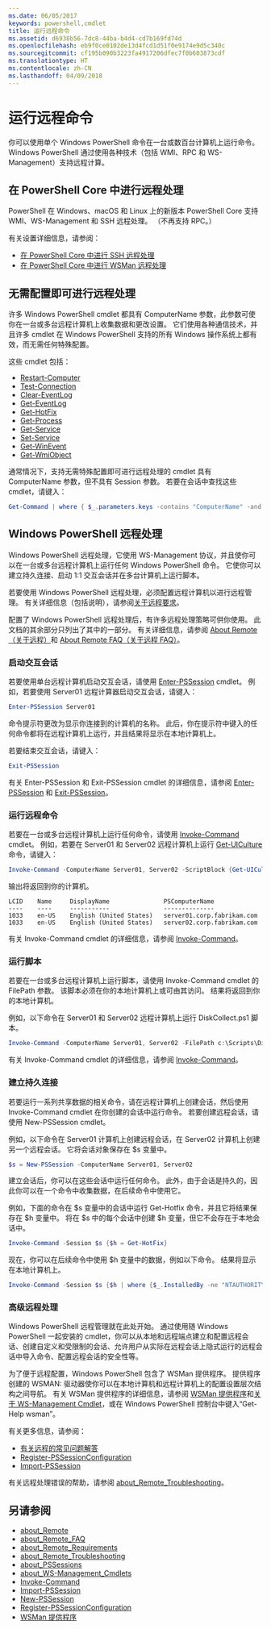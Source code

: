 ```yaml
---
ms.date: 06/05/2017
keywords: powershell,cmdlet
title: 运行远程命令
ms.assetid: d6938b56-7dc8-44ba-b4d4-cd7b169fd74d
ms.openlocfilehash: eb9f0ce0102de13d4fcd1d51f0e9174e9d5c340c
ms.sourcegitcommit: cf195b090b3223fa4917206dfec7f0b603873cdf
ms.translationtype: HT
ms.contentlocale: zh-CN
ms.lasthandoff: 04/09/2018
---
```

# <a name="running-remote-commands"></a>运行远程命令

你可以使用单个 Windows PowerShell 命令在一台或数百台计算机上运行命令。 Windows PowerShell 通过使用各种技术（包括 WMI、RPC 和 WS-Management）支持远程计算。

## <a name="remoting-in-powershell-core"></a>在 PowerShell Core 中进行远程处理

PowerShell 在 Windows、macOS 和 Linux 上的新版本 PowerShell Core 支持 WMI、WS-Management 和 SSH 远程处理。
（不再支持 RPC。）

有关设置详细信息，请参阅：

* [在 PowerShell Core 中进行 SSH 远程处理][ssh-remoting]
* [在 PowerShell Core 中进行 WSMan 远程处理][wsman-remoting]

## <a name="remoting-without-configuration"></a>无需配置即可进行远程处理

许多 Windows PowerShell cmdlet 都具有 ComputerName 参数，此参数可使你在一台或多台远程计算机上收集数据和更改设置。 它们使用各种通信技术，并且许多 cmdlet 在 Windows PowerShell 支持的所有 Windows 操作系统上都有效，而无需任何特殊配置。

这些 cmdlet 包括：

* [Restart-Computer](https://go.microsoft.com/fwlink/?LinkId=821625)
* [Test-Connection](https://go.microsoft.com/fwlink/?LinkId=821646)
* [Clear-EventLog](https://go.microsoft.com/fwlink/?LinkId=821568)
* [Get-EventLog](https://go.microsoft.com/fwlink/?LinkId=821585)
* [Get-HotFix](https://go.microsoft.com/fwlink/?LinkId=821586)
* [Get-Process](https://go.microsoft.com/fwlink/?linkid=821590)
* [Get-Service](https://go.microsoft.com/fwlink/?LinkId=821593)
* [Set-Service](https://go.microsoft.com/fwlink/?LinkId=821633)
* [Get-WinEvent](https://go.microsoft.com/fwlink/?linkid=821529)
* [Get-WmiObject](https://go.microsoft.com/fwlink/?LinkId=821595)

通常情况下，支持无需特殊配置即可进行远程处理的 cmdlet 具有 ComputerName 参数，但不具有 Session 参数。 若要在会话中查找这些 cmdlet，请键入：

```powershell
Get-Command | where { $_.parameters.keys -contains "ComputerName" -and $_.parameters.keys -notcontains "Session"}
```

## <a name="windows-powershell-remoting"></a>Windows PowerShell 远程处理

Windows PowerShell 远程处理，它使用 WS-Management 协议，并且使你可以在一台或多台远程计算机上运行任何 Windows PowerShell 命令。 它使你可以建立持久连接、启动 1:1 交互会话并在多台计算机上运行脚本。

若要使用 Windows PowerShell 远程处理，必须配置远程计算机以进行远程管理。 有关详细信息（包括说明），请参阅[关于远程要求](https://technet.microsoft.com/library/dd315349.aspx)。

配置了 Windows PowerShell 远程处理后，有许多远程处理策略可供你使用。 此文档的其余部分只列出了其中的一部分。 有关详细信息，请参阅 [About Remote（关于远程）](https://technet.microsoft.com/library/dd347744.aspx)和 [About Remote FAQ（关于远程 FAQ）](https://technet.microsoft.com/library/dd347744.aspx)。

### <a name="start-an-interactive-session"></a>启动交互会话

若要使用单台远程计算机启动交互会话，请使用 [Enter-PSSession](https://go.microsoft.com/fwlink/?LinkId=821477) cmdlet。
例如，若要使用 Server01 远程计算器启动交互会话，请键入：

```powershell
Enter-PSSession Server01
```

命令提示符更改为显示你连接到的计算机的名称。 此后，你在提示符中键入的任何命令都将在远程计算机上运行，并且结果将显示在本地计算机上。

若要结束交互会话，请键入：

```powershell
Exit-PSSession
```

有关 Enter-PSSession 和 Exit-PSSession cmdlet 的详细信息，请参阅 [Enter-PSSession](https://go.microsoft.com/fwlink/?LinkId=821477) 和 [Exit-PSSession](https://go.microsoft.com/fwlink/?LinkID=821478)。

### <a name="run-a-remote-command"></a>运行远程命令

若要在一台或多台远程计算机上运行任何命令，请使用 [Invoke-Command](https://go.microsoft.com/fwlink/?LinkId=821493) cmdlet。
例如，若要在 Server01 和 Server02 远程计算机上运行 [Get-UICulture ](https://go.microsoft.com/fwlink/?LinkId=821806) 命令，请键入：

```powershell
Invoke-Command -ComputerName Server01, Server02 -ScriptBlock {Get-UICulture}
```

输出将返回到你的计算机。

```output
LCID    Name     DisplayName               PSComputerName
----    ----     -----------               --------------
1033    en-US    English (United States)   server01.corp.fabrikam.com
1033    en-US    English (United States)   server02.corp.fabrikam.com
```

有关 Invoke-Command cmdlet 的详细信息，请参阅 [Invoke-Command](https://go.microsoft.com/fwlink/?LinkId=821493)。

### <a name="run-a-script"></a>运行脚本

若要在一台或多台远程计算机上运行脚本，请使用 Invoke-Command cmdlet 的 FilePath 参数。 该脚本必须在你的本地计算机上或可由其访问。 结果将返回到你的本地计算机。

例如，以下命令在 Server01 和 Server02 远程计算机上运行 DiskCollect.ps1 脚本。

```powershell
Invoke-Command -ComputerName Server01, Server02 -FilePath c:\Scripts\DiskCollect.ps1
```

有关 Invoke-Command cmdlet 的详细信息，请参阅 [Invoke-Command](https://go.microsoft.com/fwlink/?LinkId=821493)。

### <a name="establish-a-persistent-connection"></a>建立持久连接

若要运行一系列共享数据的相关命令，请在远程计算机上创建会话，然后使用 Invoke-Command cmdlet 在你创建的会话中运行命令。 若要创建远程会话，请使用 New-PSSession cmdlet。

例如，以下命令在 Server01 计算机上创建远程会话，在 Server02 计算机上创建另一个远程会话。 它将会话对象保存在 $s 变量中。

```powershell
$s = New-PSSession -ComputerName Server01, Server02
```

建立会话后，你可以在这些会话中运行任何命令。 此外，由于会话是持久的，因此你可以在一个命令中收集数据，在后续命令中使用它。

例如，下面的命令在 $s 变量中的会话中运行 Get-Hotfix 命令，并且它将结果保存在 $h 变量中。 将在 $s 中的每个会话中创建 $h 变量，但它不会存在于本地会话中。

```powershell
Invoke-Command -Session $s {$h = Get-HotFix}
```

现在，你可以在后续命令中使用 $h 变量中的数据，例如以下命令。 结果将显示在本地计算机上。

```powershell
Invoke-Command -Session $s {$h | where {$_.InstalledBy -ne "NTAUTHORITY\SYSTEM"}}
```

### <a name="advanced-remoting"></a>高级远程处理

Windows PowerShell 远程管理就在此处开始。 通过使用随 Windows PowerShell 一起安装的 cmdlet，你可以从本地和远程端点建立和配置远程会话、创建自定义和受限制的会话、允许用户从实际在远程会话上隐式运行的远程会话中导入命令、配置远程会话的安全性等。

为了便于远程配置，Windows PowerShell 包含了 WSMan 提供程序。 提供程序创建的 WSMAN: 驱动器使你可以在本地计算机和远程计算机上的配置设置层次结构之间导航。
有关 WSMan 提供程序的详细信息，请参阅 [WSMan 提供程序](https://technet.microsoft.com/en-us/library/dd819476.aspx)和[关于 WS-Management Cmdlet](https://technet.microsoft.com/en-us/library/dd819481.aspx)，或在 Windows PowerShell 控制台中键入“Get-Help wsman”。

有关更多信息，请参阅：

- [有关远程的常见问题解答](https://technet.microsoft.com/en-us/library/dd315359.aspx)
- [Register-PSSessionConfiguration](https://go.microsoft.com/fwlink/?LinkId=821508)
- [Import-PSSession](https://go.microsoft.com/fwlink/?LinkId=821821)

有关远程处理错误的帮助，请参阅 [about_Remote_Troubleshooting](https://technet.microsoft.com/en-us/library/dd347642.aspx)。

## <a name="see-also"></a>另请参阅

- [about_Remote](https://technet.microsoft.com/en-us/library/9b4a5c87-9162-4adf-bdfe-fbc80b9b8970)
- [about_Remote_FAQ](https://technet.microsoft.com/en-us/library/e23702fd-9415-4a98-9975-390a4d3adc42)
- [about_Remote_Requirements](https://technet.microsoft.com/en-us/library/da213949-134c-4741-b307-81f4492ba1bd)
- [about_Remote_Troubleshooting](https://technet.microsoft.com/en-us/library/2f890148-8578-49ed-85ea-79a489dd6317)
- [about_PSSessions](https://technet.microsoft.com/en-us/library/7a9b4e0e-fa1b-47b0-92f6-6e2995d70acb)
- [about_WS-Management_Cmdlets](https://technet.microsoft.com/en-us/library/6ed3370a-ea10-45a5-9493-696aeace27ed)
- [Invoke-Command](https://go.microsoft.com/fwlink/?LinkId=821493)
- [Import-PSSession](https://go.microsoft.com/fwlink/?LinkId=821821)
- [New-PSSession](https://go.microsoft.com/fwlink/?LinkId=821498)
- [Register-PSSessionConfiguration](https://go.microsoft.com/fwlink/?LinkId=821508)
- [WSMan 提供程序](https://technet.microsoft.com/en-us/library/66fe1241-e08f-49ca-832f-a84c33ca8735)

[wsman-remoting]: WSMan-Remoting-in-PowerShell-Core.md
[ssh-remoting]: SSH-Remoting-in-PowerShell-Core.md